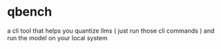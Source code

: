 # qbench
a cli tool that helps you quantize llms ( just run those cli commands ) and run the model on your local system 
